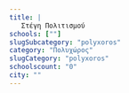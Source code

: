 ```yaml
---
title: |
   Στέγη Πολιτισμού
schools: [""]
slugSubcategory: "polyxoros"
category: "Πολυχώρος"
slugCategory: "polyxoros"
schoolscount: "0"
city: ""
---
```


